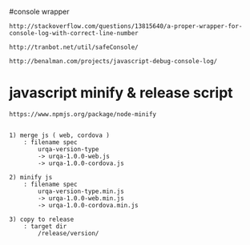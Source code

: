 
#console wrapper

	http://stackoverflow.com/questions/13815640/a-proper-wrapper-for-console-log-with-correct-line-number

	http://tranbot.net/util/safeConsole/

	http://benalman.com/projects/javascript-debug-console-log/


# javascript minify & release script

	https://www.npmjs.org/package/node-minify


	1) merge js ( web, cordova )
		: filename spec
			urqa-version-type
			-> urqa-1.0.0-web.js
			-> urqa-1.0.0-cordova.js

	2) minify js
		: filename spec
			urqa-version-type.min.js
			-> urqa-1.0.0-web.min.js
			-> urqa-1.0.0-cordova.min.js

	3) copy to release
		: target dir
			/release/version/
